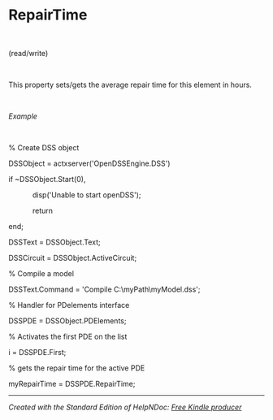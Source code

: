 # RepairTime

&nbsp;

(read/write)

&nbsp;

This property sets/gets the average repair time for this element in hours.

&nbsp;

*Example*

&nbsp;

% Create DSS object

DSSObject = actxserver('OpenDSSEngine.DSS')

if ~DSSObject.Start(0),

&nbsp; &nbsp; &nbsp; &nbsp; &nbsp; &nbsp; disp('Unable to start openDSS');

&nbsp; &nbsp; &nbsp; &nbsp; &nbsp; &nbsp; return

end;

DSSText = DSSObject.Text;

DSSCircuit = DSSObject.ActiveCircuit;

% Compile a model &nbsp; &nbsp;

DSSText.Command = 'Compile C:\\myPath\\myModel.dss';

% Handler for PDelements interface

DSSPDE = DSSObject.PDElements;

% Activates the first PDE on the list

i = DSSPDE.First;

% gets the repair time for the active PDE

myRepairTime = DSSPDE.RepairTime;

***
_Created with the Standard Edition of HelpNDoc: [Free Kindle producer](<https://www.helpndoc.com/feature-tour/create-ebooks-for-amazon-kindle>)_
